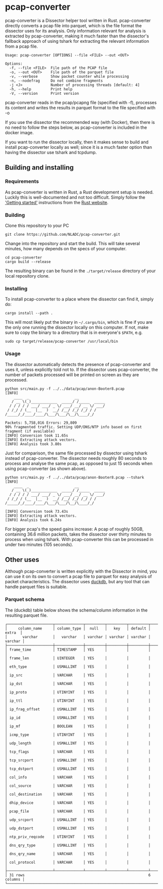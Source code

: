 # pcap-converter

pcap-converter is a Dissector helper tool written in Rust. pcap-converter directly converts a pcap file into parquet, which is the file format the dissector uses for its analysis. Only information relevant for analysis is extracted by pcap-converter, making it much faster than the dissector's fallback approach of using tshark for extracting the relevant information from a pcap file.
```
Usage: pcap-converter [OPTIONS] --file <FILE> --out <OUT>

Options:
  -f, --file <FILE>  File path of the PCAP file
  -o, --out <OUT>    File path of the parquet file
  -v, --verbose      Show packet counter while processing
  -n, --nodefrag     Do not combine fragments
  -j <J>             Number of processing threads [default: 4]
  -h, --help         Print help
  -V, --version      Print version

```
pcap-converter reads in the pcap/pcapng file (specified with -f), processes its content and writes the results in parquet format to the file specified with -o

If you use the dissector the recommended way (with Docker), then there is no need to follow the steps below, as pcap-converter is included in the docker image.

If you want to run the dissector locally, then it makes sense to build and install pcap-converter locally as well; since it is a much faster option than having the dissector use tshark and tcpdump. 

## Building and installing

### Requirements
As pcap-converter is written in Rust, a Rust development setup is needed. Luckily this is well-documented and not too difficult.
Simply follow the ['Getting started'](https://www.rust-lang.org/learn/get-started) instructions from the [Rust website](https://www.rust-lang.org/).

### Building
Clone this repository to your PC
```
git clone https://github.com/NLADC/pcap-converter.git
```

Change into the repository and start the build. This will take several minutes, how many depends on the specs of your computer.
```
cd pcap-converter
cargo build --release
```

The resulting binary can be found in the `./target/release` directory of your local repository clone.

### Installing

To install pcap-converter to a place where the dissector can find it, simply do:
```
cargo install --path .
```
This will most likely put the binary in `~/.cargo/bin`, which is fine if you are the only one running the dissector locally on this computer. If not, make sure to copy the binary to a directory that is in everyone's `$PATH`, e.g.
```
sudo cp target/release/pcap-converter /usr/local/bin
``` 

### Usage
The dissector automatically detects the presence of pcap-converter and uses it, unless explicitly told not to. If the dissector uses pcap-converter, the number of packets processed will be printed on screen as they are processed. 

````
python src/main.py -f ../../data/pcap/anon-Booter8.pcap 
[INFO] 
    ____  _                     __            
   / __ \(_)____________  _____/ /_____  _____
  / / / / / ___/ ___/ _ \/ ___/ __/ __ \/ ___/
 / /_/ / (__  |__  )  __/ /__/ /_/ /_/ / /    
/_____/_/____/____/\___/\___/\__/\____/_/     

Packets: 5,758,016 Errors: 29,809
90% fragmented traffic. Setting UDP/DNS/NTP info based on first fragment (if available)
[INFO] Conversion took 11.65s
[INFO] Extracting attack vectors.
[INFO] Analysis took 3.80s

````

Just for comparison, the same file processed by dissector using tshark instead of pcap-converter. The dissector needs roughly 80 seconds to process and analyse the same pcap, as opposed to just 15 seconds when using pcap-converter (as shown above). 
```
python src/main.py -f ../../data/pcap/anon-Booter8.pcap --tshark
[INFO] 
    ____  _                     __            
   / __ \(_)____________  _____/ /_____  _____
  / / / / / ___/ ___/ _ \/ ___/ __/ __ \/ ___/
 / /_/ / (__  |__  )  __/ /__/ /_/ /_/ / /    
/_____/_/____/____/\___/\___/\__/\____/_/     

[INFO] Conversion took 73.43s
[INFO] Extracting attack vectors.
[INFO] Analysis took 6.24s
```

For bigger pcap's the speed gains increase: A pcap of roughly 50GB, containing 36.6 million packets, takes the dissector over thirty minutes to process when using tshark. With pcap-converter this can be processed in under two minutes (105 seconds). 

## Other uses
Although pcap-converter is written explicitly with the Dissector in mind, you can use it on its own to convert a pcap file to parquet for easy analysis of packet characteristics. The dissector uses [duckdb](https://duckdb.org/), but any tool that can handle parquet files is suitable.  

### Parquet schema 

The (duckdb) table below shows the schema/column information in the resulting parquet file.
```
┌─────────────────────┬─────────────┬─────────┬─────────┬─────────┬─────────┐
│     column_name     │ column_type │  null   │   key   │ default │  extra  │
│       varchar       │   varchar   │ varchar │ varchar │ varchar │ varchar │
├─────────────────────┼─────────────┼─────────┼─────────┼─────────┼─────────┤
│ frame_time          │ TIMESTAMP   │ YES     │         │         │         │
│ frame_len           │ UINTEGER    │ YES     │         │         │         │
│ eth_type            │ USMALLINT   │ YES     │         │         │         │
│ ip_src              │ VARCHAR     │ YES     │         │         │         │
│ ip_dst              │ VARCHAR     │ YES     │         │         │         │
│ ip_proto            │ UTINYINT    │ YES     │         │         │         │
│ ip_ttl              │ UTINYINT    │ YES     │         │         │         │
│ ip_frag_offset      │ USMALLINT   │ YES     │         │         │         │
│ ip_id               │ USMALLINT   │ YES     │         │         │         │
│ ip_mf               │ BOOLEAN     │ YES     │         │         │         │
│ icmp_type           │ UTINYINT    │ YES     │         │         │         │
│ udp_length          │ USMALLINT   │ YES     │         │         │         │
│ tcp_flags           │ VARCHAR     │ YES     │         │         │         │
│ tcp_srcport         │ USMALLINT   │ YES     │         │         │         │
│ tcp_dstport         │ USMALLINT   │ YES     │         │         │         │
│ col_info            │ VARCHAR     │ YES     │         │         │         │
│ col_source          │ VARCHAR     │ YES     │         │         │         │
│ col_destination     │ VARCHAR     │ YES     │         │         │         │
│ dhip_device         │ VARCHAR     │ YES     │         │         │         │
│ pcap_file           │ VARCHAR     │ YES     │         │         │         │
│ udp_srcport         │ USMALLINT   │ YES     │         │         │         │
│ udp_dstport         │ USMALLINT   │ YES     │         │         │         │
│ ntp_priv_reqcode    │ UTINYINT    │ YES     │         │         │         │
│ dns_qry_type        │ USMALLINT   │ YES     │         │         │         │
│ dns_qry_name        │ VARCHAR     │ YES     │         │         │         │
│ col_protocol        │ VARCHAR     │ YES     │         │         │         │
├─────────────────────┴─────────────┴─────────┴─────────┴─────────┴─────────┤
│ 31 rows                                                         6 columns │
└───────────────────────────────────────────────────────────────────────────┘

```